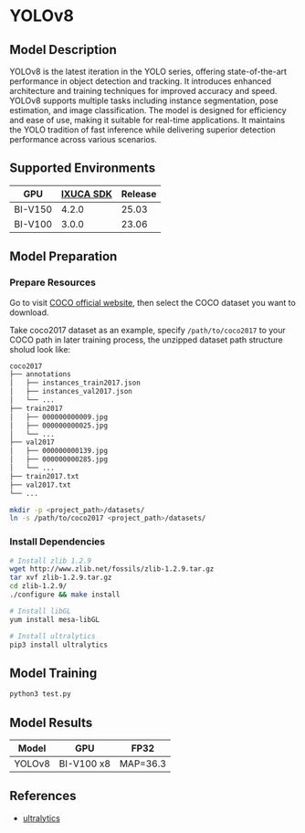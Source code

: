 # YOLOv8

## Model Description

YOLOv8 is the latest iteration in the YOLO series, offering state-of-the-art performance in object detection and
tracking. It introduces enhanced architecture and training techniques for improved accuracy and speed. YOLOv8 supports
multiple tasks including instance segmentation, pose estimation, and image classification. The model is designed for
efficiency and ease of use, making it suitable for real-time applications. It maintains the YOLO tradition of fast
inference while delivering superior detection performance across various scenarios.

## Supported Environments

| GPU    | [IXUCA SDK](https://gitee.com/deep-spark/deepspark#%E5%A4%A9%E6%95%B0%E6%99%BA%E7%AE%97%E8%BD%AF%E4%BB%B6%E6%A0%88-ixuca) | Release |
|--------|-----------|---------|
| BI-V150 | 4.2.0     |  25.03  |
| BI-V100 | 3.0.0     |  23.06  |

## Model Preparation

### Prepare Resources

Go to visit [COCO official website](https://cocodataset.org/#download), then select the COCO dataset you want to
download.

Take coco2017 dataset as an example, specify `/path/to/coco2017` to your COCO path in later training process, the
unzipped dataset path structure sholud look like:

```bash
coco2017
├── annotations
│   ├── instances_train2017.json
│   ├── instances_val2017.json
│   └── ...
├── train2017
│   ├── 000000000009.jpg
│   ├── 000000000025.jpg
│   └── ...
├── val2017
│   ├── 000000000139.jpg
│   ├── 000000000285.jpg
│   └── ...
├── train2017.txt
├── val2017.txt
└── ...
```

```bash
mkdir -p <project_path>/datasets/
ln -s /path/to/coco2017 <project_path>/datasets/
```

### Install Dependencies

```bash
# Install zlib 1.2.9
wget http://www.zlib.net/fossils/zlib-1.2.9.tar.gz
tar xvf zlib-1.2.9.tar.gz
cd zlib-1.2.9/
./configure && make install

# Install libGL
yum install mesa-libGL

# Install ultralytics
pip3 install ultralytics
```

## Model Training

```bash
python3 test.py
```

## Model Results

| Model  | GPU        | FP32     |
|--------|------------|----------|
| YOLOv8 | BI-V100 x8 | MAP=36.3 |

## References

- [ultralytics](https://github.com/ultralytics/ultralytics)
